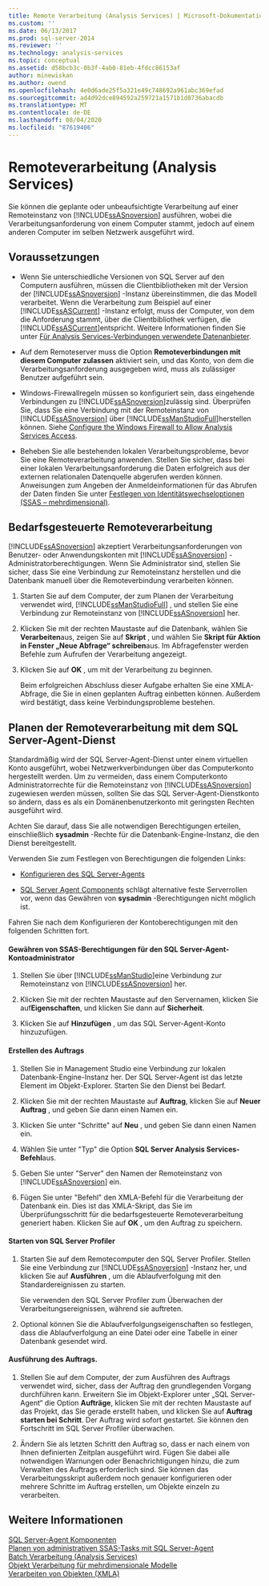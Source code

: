 ```yaml
---
title: Remote Verarbeitung (Analysis Services) | Microsoft-Dokumentation
ms.custom: ''
ms.date: 06/13/2017
ms.prod: sql-server-2014
ms.reviewer: ''
ms.technology: analysis-services
ms.topic: conceptual
ms.assetid: d58bcb3c-0b3f-4ab0-81eb-4fdcc86153af
author: minewiskan
ms.author: owend
ms.openlocfilehash: 4e0d6ade25f5a321e49c748692a961abc369efad
ms.sourcegitcommit: ad4d92dce894592a259721a1571b1d8736abacdb
ms.translationtype: MT
ms.contentlocale: de-DE
ms.lasthandoff: 08/04/2020
ms.locfileid: "87619406"
---
```

# <a name="remote-processing-analysis-services"></a>Remoteverarbeitung (Analysis Services)
  Sie können die geplante oder unbeaufsichtigte Verarbeitung auf einer Remoteinstanz von [!INCLUDE[ssASnoversion](../../includes/ssasnoversion-md.md)] ausführen, wobei die Verarbeitungsanforderung von einem Computer stammt, jedoch auf einem anderen Computer im selben Netzwerk ausgeführt wird.  
  
## <a name="prerequisites"></a>Voraussetzungen  
  
-   Wenn Sie unterschiedliche Versionen von SQL Server auf den Computern ausführen, müssen die Clientbibliotheken mit der Version der [!INCLUDE[ssASnoversion](../../includes/ssasnoversion-md.md)] -Instanz übereinstimmen, die das Modell verarbeitet. Wenn die Verarbeitung zum Beispiel auf einer [!INCLUDE[ssASCurrent](../../includes/ssascurrent-md.md)] -Instanz erfolgt, muss der Computer, von dem die Anforderung stammt, über die Clientbibliothek verfügen, die [!INCLUDE[ssASCurrent](../../includes/ssascurrent-md.md)]entspricht. Weitere Informationen finden Sie unter [Für Analysis Services-Verbindungen verwendete Datenanbieter](../instances/data-providers-used-for-analysis-services-connections.md).  
  
-   Auf dem Remoteserver muss die Option **Remoteverbindungen mit diesem Computer zulassen** aktiviert sein, und das Konto, von dem die Verarbeitungsanforderung ausgegeben wird, muss als zulässiger Benutzer aufgeführt sein.  
  
-   Windows-Firewallregeln müssen so konfiguriert sein, dass eingehende Verbindungen zu [!INCLUDE[ssASnoversion](../../includes/ssasnoversion-md.md)]zulässig sind. Überprüfen Sie, dass Sie eine Verbindung mit der Remoteinstanz von [!INCLUDE[ssASnoversion](../../includes/ssasnoversion-md.md)] über [!INCLUDE[ssManStudioFull](../../includes/ssmanstudiofull-md.md)]herstellen können. Siehe [Configure the Windows Firewall to Allow Analysis Services Access](../instances/configure-the-windows-firewall-to-allow-analysis-services-access.md).  
  
-   Beheben Sie alle bestehenden lokalen Verarbeitungsprobleme, bevor Sie eine Remoteverarbeitung anwenden. Stellen Sie sicher, dass bei einer lokalen Verarbeitungsanforderung die Daten erfolgreich aus der externen relationalen Datenquelle abgerufen werden können. Anweisungen zum Angeben der Anmeldeinformationen für das Abrufen der Daten finden Sie unter [Festlegen von Identitätswechseloptionen &#40;SSAS – mehrdimensional&#41;](set-impersonation-options-ssas-multidimensional.md).  
  
## <a name="on-demand-remote-processing"></a>Bedarfsgesteuerte Remoteverarbeitung  
 [!INCLUDE[ssASnoversion](../../includes/ssasnoversion-md.md)] akzeptiert Verarbeitungsanforderungen von Benutzer- oder Anwendungskonten mit [!INCLUDE[ssASnoversion](../../includes/ssasnoversion-md.md)] -Administratorberechtigungen. Wenn Sie Administrator sind, stellen Sie sicher, dass Sie eine Verbindung zur Remoteinstanz herstellen und die Datenbank manuell über die Remoteverbindung verarbeiten können.  
  
1.  Starten Sie auf dem Computer, der zum Planen der Verarbeitung verwendet wird, [!INCLUDE[ssManStudioFull](../../includes/ssmanstudiofull-md.md)] , und stellen Sie eine Verbindung zur Remoteinstanz von [!INCLUDE[ssASnoversion](../../includes/ssasnoversion-md.md)] her.  
  
2.  Klicken Sie mit der rechten Maustaste auf die Datenbank, wählen Sie **Verarbeiten**aus, zeigen Sie auf **Skript** , und wählen Sie **Skript für Aktion in Fenster „Neue Abfrage“ schreiben**aus. Im Abfragefenster werden Befehle zum Aufrufen der Verarbeitung angezeigt.  
  
3.  Klicken Sie auf **OK** , um mit der Verarbeitung zu beginnen.  
  
     Beim erfolgreichen Abschluss dieser Aufgabe erhalten Sie eine XMLA-Abfrage, die Sie in einen geplanten Auftrag einbetten können. Außerdem wird bestätigt, dass keine Verbindungsprobleme bestehen.  
  
## <a name="schedule-remote-processing-using-sql-server-agent-service"></a>Planen der Remoteverarbeitung mit dem SQL Server-Agent-Dienst  
 Standardmäßig wird der SQL Server-Agent-Dienst unter einem virtuellen Konto ausgeführt, wobei Netzwerkverbindungen über das Computerkonto hergestellt werden. Um zu vermeiden, dass einem Computerkonto Administratorrechte für die Remoteinstanz von [!INCLUDE[ssASnoversion](../../includes/ssasnoversion-md.md)] zugewiesen werden müssen, sollten Sie das SQL Server-Agent-Dienstkonto so ändern, dass es als ein Domänenbenutzerkonto mit geringsten Rechten ausgeführt wird.  
  
 Achten Sie darauf, dass Sie alle notwendigen Berechtigungen erteilen, einschließlich **sysadmin** -Rechte für die Datenbank-Engine-Instanz, die den Dienst bereitgestellt.  
  
 Verwenden Sie zum Festlegen von Berechtigungen die folgenden Links:  
  
-   [Konfigurieren des SQL Server-Agents](../../ssms/agent/configure-sql-server-agent.md)  
  
-   [SQL Server Agent Components](../../ssms/agent/sql-server-agent.md#Components) schlägt alternative feste Serverrollen vor, wenn das Gewähren von **sysadmin** -Berechtigungen nicht möglich ist.  
  
 Fahren Sie nach dem Konfigurieren der Kontoberechtigungen mit den folgenden Schritten fort.  
  
#### <a name="grant-the-sql-server-agent-account-administrator-permission-on-ssas"></a>Gewähren von SSAS-Berechtigungen für den SQL Server-Agent-Kontoadministrator  
  
1.  Stellen Sie über [!INCLUDE[ssManStudio](../../includes/ssmanstudio-md.md)]eine Verbindung zur Remoteinstanz von [!INCLUDE[ssASnoversion](../../includes/ssasnoversion-md.md)] her.  
  
2.  Klicken Sie mit der rechten Maustaste auf den Servernamen, klicken Sie auf**Eigenschaften**, und klicken Sie dann auf **Sicherheit**.  
  
3.  Klicken Sie auf **Hinzufügen** , um das SQL Server-Agent-Konto hinzuzufügen.  
  
#### <a name="create-the-job"></a>Erstellen des Auftrags  
  
1.  Stellen Sie in Management Studio eine Verbindung zur lokalen Datenbank-Engine-Instanz her. Der SQL Server-Agent ist das letzte Element im Objekt-Explorer. Starten Sie den Dienst bei Bedarf.  
  
2.  Klicken Sie mit der rechten Maustaste auf **Auftrag**, klicken Sie auf **Neuer Auftrag** , und geben Sie dann einen Namen ein.  
  
3.  Klicken Sie unter "Schritte" auf **Neu** , und geben Sie dann einen Namen ein.  
  
4.  Wählen Sie unter "Typ" die Option **SQL Server Analysis Services-Befehl**aus.  
  
5.  Geben Sie unter "Server" den Namen der Remoteinstanz von [!INCLUDE[ssASnoversion](../../includes/ssasnoversion-md.md)] ein.  
  
6.  Fügen Sie unter "Befehl" den XMLA-Befehl für die Verarbeitung der Datenbank ein. Dies ist das XMLA-Skript, das Sie im Überprüfungsschritt für die bedarfsgesteuerte Remoteverarbeitung generiert haben. Klicken Sie auf **OK** , um den Auftrag zu speichern.  
  
#### <a name="start-sql-server-profiler"></a>Starten von SQL Server Profiler  
  
1.  Starten Sie auf dem Remotecomputer den SQL Server Profiler. Stellen Sie eine Verbindung zur [!INCLUDE[ssASnoversion](../../includes/ssasnoversion-md.md)] -Instanz her, und klicken Sie auf **Ausführen** , um die Ablaufverfolgung mit den Standardereignissen zu starten.  
  
     Sie verwenden den SQL Server Profiler zum Überwachen der Verarbeitungsereignissen, während sie auftreten.  
  
2.  Optional können Sie die Ablaufverfolgungseigenschaften so festlegen, dass die Ablaufverfolgung an eine Datei oder eine Tabelle in einer Datenbank gesendet wird.  
  
#### <a name="run-the-job"></a>Ausführung des Auftrags.  
  
1.  Stellen Sie auf dem Computer, der zum Ausführen des Auftrags verwendet wird, sicher, dass der Auftrag den grundlegenden Vorgang durchführen kann. Erweitern Sie im Objekt-Explorer unter „SQL Server-Agent“ die Option **Aufträge**, klicken Sie mit der rechten Maustaste auf das Projekt, das Sie gerade erstellt haben, und klicken Sie auf **Auftrag starten bei Schritt**. Der Auftrag wird sofort gestartet. Sie können den Fortschritt im SQL Server Profiler überwachen.  
  
2.  Ändern Sie als letzten Schritt den Auftrag so, dass er nach einem von Ihnen definierten Zeitplan ausgeführt wird. Fügen Sie dabei alle notwendigen Warnungen oder Benachrichtigungen hinzu, die zum Verwalten des Auftrags erforderlich sind. Sie können das Verarbeitungsskript außerdem noch genauer konfigurieren oder mehrere Schritte im Auftrag erstellen, um Objekte einzeln zu verarbeiten.  
  
## <a name="see-also"></a>Weitere Informationen  
 [SQL Server-Agent Komponenten](../../ssms/agent/sql-server-agent.md#Components)   
 [Planen von administrativen SSAS-Tasks mit SQL Server-Agent](../instances/schedule-ssas-administrative-tasks-with-sql-server-agent.md)   
 [Batch Verarbeitung &#40;Analysis Services&#41;](batch-processing-analysis-services.md)   
 [Objekt Verarbeitung für mehrdimensionale Modelle](processing-a-multidimensional-model-analysis-services.md)   
 [Verarbeiten von Objekten &#40;XMLA&#41;](https://docs.microsoft.com/bi-reference/xmla/xml-elements-objects)  
  
  
